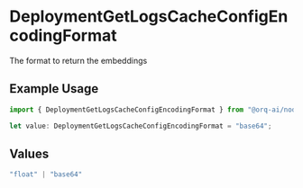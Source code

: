 # DeploymentGetLogsCacheConfigEncodingFormat

The format to return the embeddings

## Example Usage

```typescript
import { DeploymentGetLogsCacheConfigEncodingFormat } from "@orq-ai/node/models/operations";

let value: DeploymentGetLogsCacheConfigEncodingFormat = "base64";
```

## Values

```typescript
"float" | "base64"
```